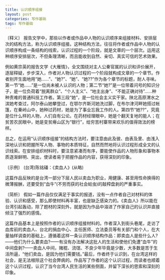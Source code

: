 ```yaml
---
title: 认识顺序组接
layout: post
categories: 写作基础
tags: 写作基础
---
```


〔释义〕 报告文学中，那些以作者或作品中人物的认识顺序来组接材料、安排层次的结构方法，称为认识顺序组接。这种结构方法，往往将作者或作品中人物的认识顺序构成一条结构的线索，认识过程的一个阶段，就是文章的一个层次。运用这种顺序安排层次，不但条理清晰，而且能收到自然、亲切、真实可信的艺术效果。

例如黄宗英的报告文学《大雁情》，全文围绕对主人公秦官属的认识和评价展开，逐层释疑，步步深入，作者对人物认识过程的一个阶段就构成文章的一个章节。作者别开生面地用“她……”、“她?”、“她”、“她??”作为各个章节的标题，耐人寻味。第一节“她……”是一位尚未被人认识的人物；第二节“她?”是一位带着问号的知识分子，是一位负荷着“脱离群众”、“个人主义”、“地主出身”、“不能正确对待”……种种责难的普通科技工作者。第三段“她”，是一位社会主义实干家。陕北高原渭水之滨她考查过，阿尔泰山她攀登过，在鄂尔齐斯河她洗过脚，在布尔津河畔她搭过帐篷，在秦岭山中，她种过药材，她是为了事业忘我工作的人。第四节“她??”，究竟是位什么样的人物，人们自有公论。在药材经理眼中，她是个翻天复地的能人；在贫苦农民眼中，她是变贫瘠山区为“银行”，给穷苦村寨带来欢乐的值得效法的榜样。

总之，在运用“认识顺序组接”的结构方法时，要注意由此及彼、由表及里、由浅入深地认识和把握所写人物、事物的本质特征，自然而然地将认识过程形成全文的认识线索。在安排组织材料时，要注意紧凑而有序，要能使作品的人物形象和事物本质逐渐鲜明、突出，使读者易于把握作品的内容，获得深刻的印象。

〔示例〕 (台湾)陈铭磻：《卖血人》(从略)

这篇作品反映的是台湾一部分下层人民以卖血为职业，用健康、甚至用性命换得的微薄报酬，还要受到“血牛”(不劳而获的社会蛀虫)的敲榨盘剥的严重事实。

〔简析〕 假如一篇作品仅仅满足于事实的报道，没有一点作者自己对材料的体验、认识和感受，那么即使材料再丰富，也是缺乏感染力的。《卖血人》所以能在台湾引起轰动，除了题材的深刻外，就是因为作品中溶进了作家自己的认识并直接倾注了强烈的感情。

这篇作品基本上是按照作者的认识顺序组接材料的。作者深入到街头巷尾，走访了血库前的卖血人、台北的捐血中心、主任医师、立法委员等有关部门和个人，在大量抽样调查的基础上，遵循着这样一条认识顺序结构作品：即卖血人是些什么人?——他们为什么要卖血?——有没有办法解决这批人的生活和使他们免遭“血牛”的中间盘剥?——卖血人中间，赌棍、流氓、不良少年毕竟是少数，大多数是苦于生活所逼，“他们卖血，是因为他们需要钱。”最后，作者终于认识到，在台湾这样的社会，是无法根除这个社会弊病的。作品写了作者的这个认识过程，而读者也顺着这个认识过程，认识了当今台湾人民生活的某些侧面，并留下深长的思索和深刻的印象。 